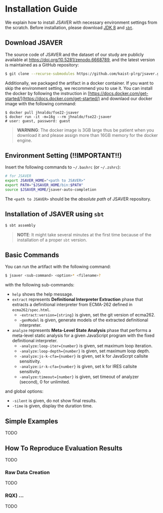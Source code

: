 # Installation Guide

We explain how to install JSAVER with necessary environment settings from the
scratch.  Before installation, please download [JDK
8](https://www.oracle.com/java/technologies/java8.html) and
[`sbt`](https://www.scala-sbt.org/1.x/docs/Installing-sbt-on-Linux.html).

## Download JSAVER

The source code of JSAVER and the dataset of our study are publicly available at
https://doi.org/10.5281/zenodo.6668789, and the latest version is maintained as
a GitHub repository:

```bash
$ git clone --recurse-submodules https://github.com/kaist-plrg/jsaver.git
```

Additionally, we packaged the artifact in a docker container.  If you want to
skip the environment setting, we recommend you to use it.  You can install the
docker by following the instruction in
[https://docs.docker.com/get-started/](https://docs.docker.com/get-started/)
and downlaod our docker image with the following command:
```
$ docker pull jhnaldo/fse22-jsaver
$ docker run -it -m=16g --rm jhnaldo/fse22-jsaver
# user: guest, password: guest
```
> **WARNING**: The docker image is 3GB large thus be patient when you download it
> and please assign more than 16GB memory for the docker engine.

## Environment Setting (!!IMPORTANT!!)

Insert the following commands to `~/.bashrc` (or `~/.zshrc`):
```bash
# for JSAVER
export JSAVER_HOME="<path to JSAVER>"
export PATH="$JSAVER_HOME/bin:$PATH"
source $JSAVER_HOME/jsaver-auto-completion
```
The `<path to JSAVER>` should be the _absolute path_ of JSAVER repository.


## Installation of JSAVER using `sbt`
```bash
$ sbt assembly
```

> **NOTE**: It might take several minutes at the first time because of the
> installation of a proper `sbt` version.


## Basic Commands

You can run the artifact with the following command:
```bash
$ jsaver <sub-command> <option>* <filename>?
```
with the following sub-commands:
- `help` shows the help message.
- `extract` represents **Definitional Interpreter Extraction** phase that extracts a
  definitional interpreter from ECMA-262 defined in `ecma262/spec.html`.
  - `-extract:version={string}` is given, set the git version of ecma262.
  - `-genModel` is given, generate models of the extracted definitional interpreter.
- `analyze` represents **Meta-Level State Analysis** phase that performs a
  meta-level static analysis for a given JavaScript program with the fixed
  definitional interpreter.
  - `-analyze:loop-iter={number}` is given, set maximum loop iteration.
  - `-analyze:loop-depth={number}` is given, set maximum loop depth.
  - `-analyze:js-k-cfa={number}` is given, set k for JavaScrpt callsite sensitivity.
  - `-analyze:ir-k-cfa={number}` is given, set k for IRES callsite sensitivity.
  - `-analyze:timeout={number}` is given, set timeout of analyzer (second), 0 for unlimited.

and global options:
- `-silent` is given, do not show final results.
- `-time` is given, display the duration time.

## Simple Examples

TODO

## How To Reproduce Evaluation Results

TODO

### Raw Data Creation

TODO

### RQX) ...

TODO
